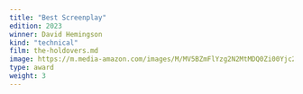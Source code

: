 ```yaml
---
title: "Best Screenplay"
edition: 2023
winner: David Hemingson
kind: "technical"
film: the-holdovers.md
image: https://m.media-amazon.com/images/M/MV5BZmFlYzg2N2MtMDQ0Zi00Yjc2LTlhNGEtNjNhZThiOTU3NmQ5XkEyXkFqcGc@._V1_FMjpg_UX1024_.jpg
type: award
weight: 3
---
```

